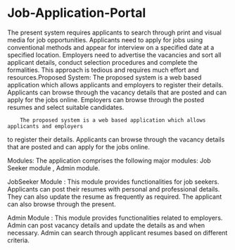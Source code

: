 # Job-Application-Portal
The present system requires applicants to search through print and visual media for job 
opportunities. Applicants need to apply for jobs using conventional methods and appear for 
interview on a specified date at a specified location. Employers need to advertise the vacancies 
and sort all applicant details, conduct selection procedures and complete the formalities. This 
approach is tedious and requires much effort and resources.Proposed System: The proposed 
system is a web based application which allows applicants and employers to register their 
details. Applicants can browse through the vacancy details that are posted and can apply for 
the jobs online. Employers can browse through the posted resumes and select suitable 
candidates.

		The proposed system is a web based application which allows applicants and employers 
to register their details. Applicants can browse through the vacancy details that are posted and 
can apply for the jobs online. 

Modules:
	The application comprises the following major modules: Job Seeker module , Admin module.

JobSeeker Module :
		This module provides functionalities for job seekers. Applicants can post their resumes 
with personal and professional details. They can also update the resume as frequently as 
required. The applicant can also browse through the present.

Admin Module :
		This module provides functionalities related to employers. Admin can post vacancy 
details and update the details as and when necessary. Admin can search through applicant 
resumes based on different criteria.
